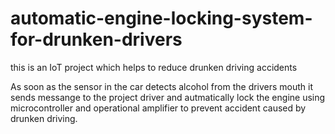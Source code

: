# automatic-engine-locking-system-for-drunken-drivers
this is an IoT project which helps to reduce drunken driving accidents

As soon as the sensor in the car detects alcohol from the drivers mouth it sends messange to the project driver and autmatically lock the engine using microcontroller and operational amplifier to prevent accident caused by drunken driving.
